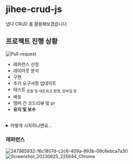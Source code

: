 # jihee-crud-js
냅다 CRUD 를 활용해보겠습니다.

## 프로젝트 진행 상황
![Pull-request](https://progress-bar.dev/100/?title=Pull-requestㅤ&width=400&color=F7DF1B)
* 레퍼런스 선정
* 레이아웃 분석
* 구현
* 추가 요구사항 업데이트
* 테스트 <sub>로컬 및 네트워크 환경, 모바일 등</sub>
* 배포
* 멤버 간 코드리뷰 및 pr
* **유지 및 보수**

</br>

<details>
<summary>어떻게 시작하냐면요...</summary>
<div markdown="1">
  </br>
  
1. `npx create-react-app ./ `  
2. `npm install -D tailwindcss`
   `npx tailwindcss init`  
3. tailwind.config.js content 에 `"./src/**/*.{js,jsx,ts,tsx}",` 추가    
4. `npm install --save-dev @testing-library/react`  
  `npm install jest --save-dev`   
5. `npm install react-beautiful-dnd --save`

</div>
</details>


### 레퍼런스
![247965932-16c1807d-c2c6-409a-893b-09c6ebca7a30](https://github.com/JAVA-ggwak-java/jihee-crud-js/assets/47032054/e06451bb-6bc1-4775-901b-a1ba57d954f0)
![Screenshot_20230625_225644_Chrome](https://github.com/JAVA-ggwak-java/jihee-crud/assets/47032054/8df14013-530e-4f2c-a286-2fdc126eb816)
